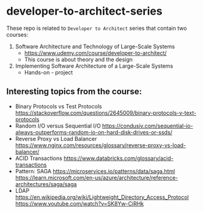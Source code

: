 # developer-to-architect-series


These repo is related to `Developer to Architect` series that contain two courses:
1. Software Architecture and Technology of Large-Scale Systems
    - https://www.udemy.com/course/developer-to-architect/
    - This course is about theory and the design
2. Implementing Software Architecture of a Large-Scale Systems
    - Hands-on - project


## Interesting topics from the course:
- Binary Protocols vs Test Protocols
https://stackoverflow.com/questions/2645009/binary-protocols-v-text-protocols
- Random I/O versus Sequential I/O
https://condusiv.com/sequential-io-always-outperforms-random-io-on-hard-disk-drives-or-ssds/
- Reverse Proxy vs Load Balancer
https://www.nginx.com/resources/glossary/reverse-proxy-vs-load-balancer/
- ACID Transactions
https://www.databricks.com/glossary/acid-transactions
- Pattern: SAGA
https://microservices.io/patterns/data/saga.html
https://learn.microsoft.com/en-us/azure/architecture/reference-architectures/saga/saga
- LDAP
https://en.wikipedia.org/wiki/Lightweight_Directory_Access_Protocol
https://www.youtube.com/watch?v=SK8Yw-CiRHk
